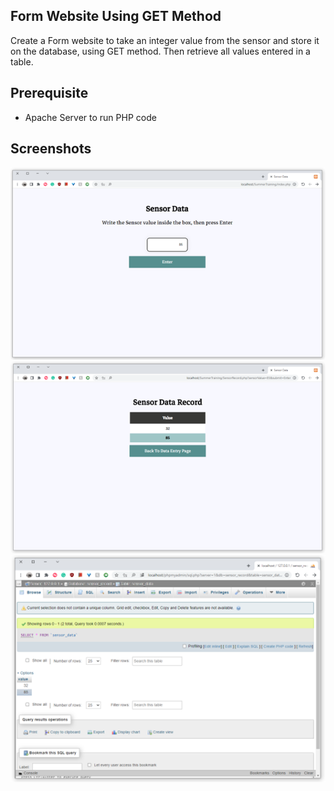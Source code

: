 ## Form Website Using GET Method
Create a Form website to take an integer value from the sensor and store it on the database, using GET method. Then retrieve all values entered in a table.<br>
## Prerequisite
- Apache Server to run PHP code 

## Screenshots

<img src="/FormWebsite_GET/Images/screenshot1.png" >
<img src="/FormWebsite_GET/Images/screenshot2.png" >
<img src="/FormWebsite_GET/Images/screenshot3.png" >

